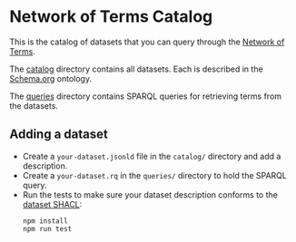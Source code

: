 # Network of Terms Catalog

This is the catalog of datasets that you can query through the
[Network of Terms](https://github.com/netwerk-digitaal-erfgoed/network-of-terms-comunica).

The [catalog](catalog/) directory contains all datasets.
Each is described in the [Schema.org](https://schema.org) ontology.

The [queries](queries/) directory contains SPARQL queries for retrieving terms from the datasets.

## Adding a dataset

* Create a `your-dataset.jsonld` file in the `catalog/` directory and add a description.
* Create a `your-dataset.rq` in the `queries/` directory to hold the SPARQL query.
* Run the tests to make sure your dataset description conforms to the [dataset SHACL](shacl/dataset.jsonld):
  ```
  npm install
  npm run test
  ```
